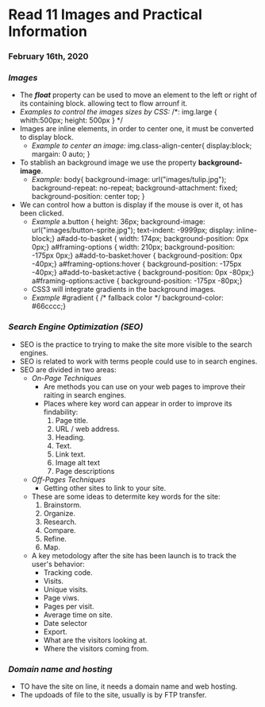# Read 11 Images and Practical Information

### February 16th, 2020


### _Images_
* The _**float**_ property can be used to move an element to the left or right of its containing block. allowing tect to flow arrounf it.
* _Examples to control the images sizes by CSS:_
/*:
  img.large {
    whith:500px;
    height: 500px }
  */
* Images are inline elements, in order to center one, it must be converted to display block.
  * _Example to center an image:_
  img.class-align-center{
    display:block;
    margain: 0 auto;
  }
* To stablish an background image we use the property **background-image**.
  * _Example:_
  body{
    background-image: url("images/tulip.jpg");
    background-repeat: no-repeat;
    background-attachment: fixed;
    background-position: center top;
    }
* We can control how a button is display if the mouse is over it, ot has been clicked.
  * _Example_
  a.button {
				height: 36px;
				background-image: url("images/button-sprite.jpg");
				text-indent: -9999px;
				display: inline-block;}
			a#add-to-basket {
				width: 174px;
				background-position: 0px 0px;}
			a#framing-options {
				width: 210px;
				background-position: -175px 0px;}
			a#add-to-basket:hover {
				background-position: 0px -40px;}
			a#framing-options:hover {
				background-position: -175px -40px;}
			a#add-to-basket:active {
				background-position: 0px -80px;}
			a#framing-options:active {
				background-position: -175px -80px;}
  * CSS3 will integrate gradients in the background images.
   * _Example_
    #gradient {
				/* fallback color */
				background-color: #66cccc;} 


### _Search Engine Optimization (SEO)_
* SEO is the practice to trying to make the site more visible to the search engines.
* SEO is related to work with terms people could use to in search engines.
* SEO are divided in two areas:
  * _On-Page Techniques_
    * Are methods you can use on your web pages to improve their raiting in search engines.
    * Places where key word can appear in order to improve its findability:
      1. Page title.
      1. URL / web address.
      1. Heading.
      1. Text.
      1. Link text.
      1. Image alt text
      1. Page descriptions
  * _Off-Pages Techniques_
    * Getting other sites to link to your site.
  * These are some ideas to determite key words for the site:
    1. Brainstorm.
    1. Organize.
    1. Research.
    1. Compare.
    1. Refine.
    1. Map.
  * A key metodology after the site has been launch is to track the user's behavior:
    * Tracking code.
    * Visits.
    * Unique visits.
    * Page viws.
    * Pages per visit.
    * Average time on site.
    * Date selector
    * Export.
    * What are the visitors looking at.
    * Where the visitors coming from.


### _Domain name and hosting_
* TO have the site on line, it needs a domain name and web hosting.
* The updoads of file to the site, usually is by FTP transfer.